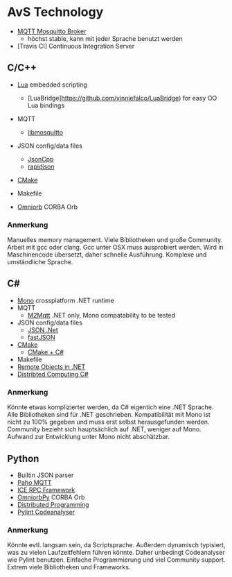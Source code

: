 # AvS Technology

* [MQTT Mosquitto Broker](http://mosquitto.org/)
  * höchst stable, kann mit jeder Sprache benutzt werden
* [Travis CI] Continuous Integration Server

## C/C++

* [Lua](http://www.lua.org/) embedded scripting
  * [LuaBridge]https://github.com/vinniefalco/LuaBridge) for easy OO Lua bindings
* MQTT
  * [libmosquitto](http://mosquitto.org/)
* JSON config/data files
  * [JsonCpp](https://github.com/open-source-parsers/jsoncpp)
  * [rapidjson](https://github.com/miloyip/rapidjson)

* [CMake](https://cmake.org/)
* Makefile
* [Omniorb](http://omniorb.sourceforge.net/) CORBA Orb

### Anmerkung

Manuelles memory management. Viele Bibliotheken und große Community. Arbeit mit gcc oder clang. Gcc unter OSX muss ausprobiert werden. Wird in Maschinencode übersetzt, daher schnelle Ausführung. Komplexe und umständliche Sprache.

## C#

* [Mono](http://www.mono-project.com/) crossplatform .NET runtime
* MQTT
  * [M2Mqtt](https://code.msdn.microsoft.com/windowsapps/M2Mqtt-MQTT-client-library-ac6d3858) .NET only, Mono compatability to be tested
* JSON config/data files
  * [JSON .Net](http://www.newtonsoft.com/json)
  * [fastJSON](http://www.codeproject.com/Articles/159450/fastJSON)
* [CMake](https://cmake.org/)
  * [CMake + C#](https://cmake.org/pipermail/cmake/2012-August/051691.html)
* Makefile
* [Remote Objects in .NET](http://www.jot.fm/issues/issue_2004_01/column8/)
* [Distribted Computing C#](http://stackoverflow.com/questions/6981358/distributed-computing-in-c-sharp)

### Anmerkung

Könnte etwas komplizierter werden, da C# eigentich eine .NET Sprache. Alle Bibliotheken sind für .NET geschrieben. Kompatibilität mit Mono ist nicht zu 100% gegeben und muss erst selbst herausgefunden werden. Community bezieht sich hauptsächlich auf .NET, weniger auf Mono. Aufwand zur Entwicklung unter Mono nicht abschätzbar.

## Python

* Builtin JSON parser
* [Paho MQTT](http://git.eclipse.org/c/paho/org.eclipse.paho.mqtt.python.git/)
* [ICE RPC Framework](https://zeroc.com/)
* [OmniorbPy](http://omniorb.sourceforge.net/) CORBA Orb
* [Distributed Programming](https://wiki.python.org/moin/DistributedProgramming)
* [Pylint Codeanalyser](https://pypi.python.org/pypi/pylint)

### Anmerkung

Könnte evtl. langsam sein, da Scriptsprache. Außerdem dynamisch typisiert, was zu vielen Laufzeitfehlern führen könnte. Daher unbedingt Codeanalyser wie Pylint benutzen. Einfache Programmierung und viel Community support. Extrem viele Bibliotheken und Frameworks.
